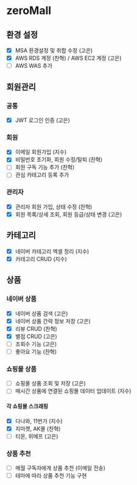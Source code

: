 # zeroMall

## 환경 설정
- [x] MSA 환경설정 및 취합 수정 (고은)
- [x] AWS RDS 계정 (찬혁) / AWS EC2 계정 (고은)
- [ ] AWS WAS 추가

## 회원관리
### 공통
- [x] JWT 로그인 인증 (고은)

### 회원
- [x] 이메일 회원가입 (지수)
- [x] 비밀번호 초기화, 회원 수정/탈퇴 (찬혁)
- [ ] 회원 구독 기능 추가 (찬혁)
- [ ] 관심 카테고리 등록 추가
### 관리자
- [x] 관리자 회원 가입, 상태 수정 (찬혁)
- [x] 회원 목록/상세 조회, 회원 등급/상태 변경 (고은)

## 카테고리
- [x] 네이버 카테고리 엑셀 정리 (지수)
- [x] 카테고리 CRUD (지수)

## 상품
### 네이버 상품 
- [x] 네이버 상품 검색 (고은)
- [x] 네이버 상품 간략 정보 저장 (고은)
- [x] 리뷰 CRUD (찬혁)
- [x] 별점 CRUD (고은)
- [ ] 조회수 기능 (고은)
- [ ] 좋아요 기능 (찬혁)

### 쇼핑몰 상품
- [ ] 쇼핑몰 상품 조회 및 저장 (고은)
- [ ] 매시간 상품에 연결된 쇼핑몰 데이터 업데이트 (지수)
#### 각 쇼핑몰 스크래핑
- [x] 다나와, 11번가 (지수)
- [x] 지마켓, AK몰   (찬혁)
- [ ] 티몬, 위메프   (고은)

### 상품 추천
- [ ] 매월 구독자에게 상품 추천 (이메일 전송)
- [ ] 테마에 따라 상품 추천 기능 구현